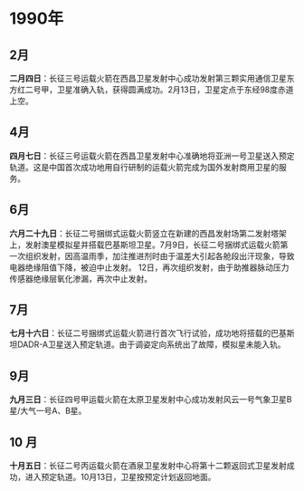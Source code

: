 # 1990年

## 2月

**二月四日**：长征三号运载火箭在西昌卫星发射中心成功发射第三颗实用通信卫星东方红二号甲，卫星准确入轨，获得圆满成功。2月13日，卫星定点于东经98度赤道上空。

## 4月

**四月七日**：长征三号运载火箭在西昌卫星发射中心准确地将亚洲一号卫星送入预定轨道。这是中国首次成功地用自行研制的运载火箭完成为国外发射商用卫星的服务。

## 6月

**六月二十九日**：长征二号捆绑式运载火箭竖立在新建的西昌发射场第二发射塔架上，发射澳星模拟星并搭载巴基斯坦卫星。7月9日，长征二号捆绑式运载火箭第一次组织发射，因高温雨季，加注推进剂时由于温差大引起各舱段出汗现象，导致电器绝缘阻值下降，被迫中止发射。 12日，再次组织发射，由于助推器脉动压力传感器绝缘层氧化渗漏，再次中止发射。

## 7月

**七月十六日**：长征二号捆绑式运载火箭进行首次飞行试验，成功地将搭载的巴基斯坦DADR-A卫星送入预定轨道。由于调姿定向系统出了故障，模拟星未能入轨。

## 9月

**九月三日**：长征四号甲运载火箭在太原卫星发射中心成功发射风云一号气象卫星B星/大气一号A、B星。

## 10 月

**十月五日**：长征二号丙运载火箭在酒泉卫星发射中心将第十二颗返回式卫星发射成功，进入预定轨道。10月13日，卫星按预定计划返回地面。

